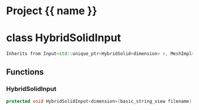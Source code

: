<script setup>
import {useRoute} from 'vitepress'
const {path} = useRoute()
const tokens = path.split('/')
const words = tokens[2].split('-');
for (let i = 0; i < words.length; i++) {
    words[i] = words[i].charAt(0).toUpperCase() + words[i].slice(1);
    words[i] = words[i].replace('geode', 'Geode')
}
const name = words.join('-');
</script>
# Project {{ name }}

# class HybridSolidInput


```cpp
Inherits from Input<std::unique_ptr<HybridSolid<dimension> >, MeshImpl>
```



## Functions

### HybridSolidInput

```cpp
protected void HybridSolidInput<dimension>(basic_string_view filename)
```




